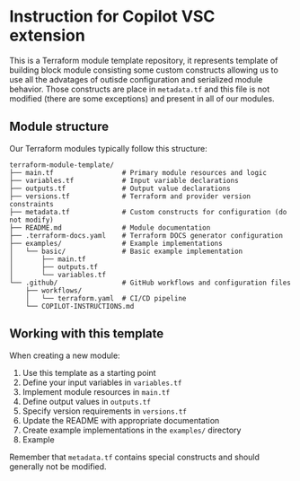 # Instruction for Copilot VSC extension

This is a Terraform module template repository, it represents template of building block module consisting some custom constructs allowing us to use all the advatages of outisde configuration and serialized module behavior. Those constructs are place in `metadata.tf` and this file is not modified (there are some exceptions) and present in all of our modules.

## Module structure

Our Terraform modules typically follow this structure:

```
terraform-module-template/
├── main.tf                 # Primary module resources and logic
├── variables.tf            # Input variable declarations
├── outputs.tf              # Output value declarations
├── versions.tf             # Terraform and provider version constraints
├── metadata.tf             # Custom constructs for configuration (do not modify)
├── README.md               # Module documentation
├── .terraform-docs.yaml    # Terraform DOCS generator configuration
├── examples/               # Example implementations
│   └── basic/              # Basic example implementation
│       ├── main.tf
│       ├── outputs.tf
│       └── variables.tf
└── .github/                # GitHub workflows and configuration files
    ├── workflows/
    │   └── terraform.yaml  # CI/CD pipeline
    └── COPILOT-INSTRUCTIONS.md
```

## Working with this template

When creating a new module:

1. Use this template as a starting point
2. Define your input variables in `variables.tf`
3. Implement module resources in `main.tf`
4. Define output values in `outputs.tf`
5. Specify version requirements in `versions.tf`
6. Update the README with appropriate documentation
7. Create example implementations in the `examples/` directory
8. Example 

Remember that `metadata.tf` contains special constructs and should generally not be modified.

